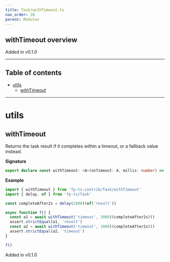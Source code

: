 ```yaml
---
title: Task/withTimeout.ts
nav_order: 28
parent: Modules
---
```


## withTimeout overview

Added in v0.1.0

---

<h2 class="text-delta">Table of contents</h2>

- [utils](#utils)
  - [withTimeout](#withtimeout)

---

# utils

## withTimeout

Returns the task result if it completes within a timeout, or a fallback value instead.

**Signature**

```ts
export declare const withTimeout: <A>(onTimeout: A, millis: number) => (ma: Task<A>) => Task<A>
```

**Example**

```ts
import { withTimeout } from 'fp-ts-contrib/Task/withTimeout'
import { delay, of } from 'fp-ts/Task'

const completeAfter2s = delay(2000)(of('result'))

async function f() {
  const a1 = await withTimeout('timeout', 3000)(completeAfter2s)()
  assert.strictEqual(a1, 'result')
  const a2 = await withTimeout('timeout', 1000)(completeAfter2s)()
  assert.strictEqual(a2, 'timeout')
}

f()
```

Added in v0.1.0
